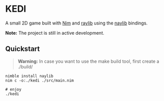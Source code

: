 # KEDI

A small 2D game built with [Nim](https://nim-lang.org/) and [raylib](https://www.raylib.com/) using the [naylib](https://github.com/planetis-m/naylib) bindings.

**Note:** The project is still in active development.

## Quickstart

> **Warning:** In case you want to use the make build tool, first create a ./build/

```console
nimble install naylib
nim c -o:./kedi ./src/main.nim

# enjoy
./kedi
```
